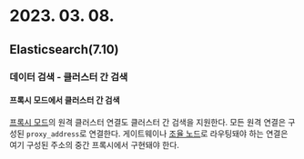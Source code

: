 # 2023. 03. 08.

## Elasticsearch(7.10)

### 데이터 검색 - 클러스터 간 검색

#### 프록시 모드에서 클러스터 간 검색

[프록시 모드][proxy-mode]의 원격 클러스터 연결도 클러스터 간 검색을 지원한다. 모든 원격 연결은 구성된 `proxy_address`로 연결한다. 게이트웨이나 [조율 노드][coordinating-node]로 라우팅돼야 하는 연결은 여기 구성된 주소의 중간 프록시에서 구현돼야 한다.



[proxy-mode]: https://www.elastic.co/guide/en/elasticsearch/reference/7.10/modules-remote-clusters.html#proxy-mode
[coordinating-node]: https://www.elastic.co/guide/en/elasticsearch/reference/7.10/modules-node.html#coordinating-node